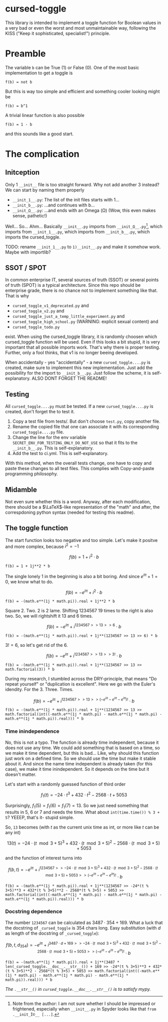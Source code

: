 # cursed-toggle
This library is intended to implement a toggle function for Boolean values in a very bad or even the worst and most unmaintainable way, following the KISS ("Keep it sophisticated, specialist!") principle.

# Preamble
The variable `b` can be True (1) or False (0). One of the most basic implementation to get a toggle is
```
f(b) = not b
```

But this is way too simple and efficient and something cooler looking might be
```
f(b) = b^1
```

A trivial linear function is also possible
```
f(b) = 1 - b
```

and this sounds like a good start.

# The complication
## Initception
Only 1 `__init__` file is too straight forward. Why not add another 3 instead? We can start by naming them properly
- `__init_1__.py`: The list of the init files starts with 1...
- `__init_b__.py`: ...and continues with b...
- `__init_Ω__.py`: ...and ends with an Omega (Ω) (Wow, this even makes sense, pathetic!)

Well... So... Ahm... Basically `__init__.py` imports from `__init_Ω__.py`[^1], which imports from `__init_1__.py`, which imports from `__init_b__.py`, which imports the cursed_toggle.

[^1]: Note from the author: I am not sure whether I should be impressed or frightened, especially when `__init__.py` in Spyder looks like that `from .__init_Î©__ [...]`.

TODO: rename `__init_1__.py` to `1)__init__.py` and make it somehow work. Maybe with importlib?

## SSOT / SPOT
In common enterprise IT, several sources of truth (SSOT) or several points of truth (SPOT) is a typical architecture. Since this repo should be enterprise grade, there is no chance not to implement something like that. That is why
- `cursed_toggle_v1_deprecated.py` and
- `cursed_toggle_v2.py` and
- `cursed_toggle_just_a_temp_little_experiment.py` and
- `cursed_toggle_high_school.py` (WARNING: explicit sexual content) and
- `cursed_toggle_todo.py`

exist. When using the cursed_toggle library, it is randomly choosen which cursed_toggle function will be used. Even if this looks a bit stupid, it is very important that all possible imports work. That's why there is proper testing. Further, only a fool thinks, that v1 is no longer beeing developed.

When accidentally - yes "accidentally" - a new `cursed_toggle....py` is created, make sure to implement this new implementation. Just add the possibility for the import to `__init_b__.py`. Just follow the scheme, it is self-explanatory. ALSO DONT FORGET THE README!

## Testing
All `cursed_toggle....py` must be tested. If a new `cursed_toggle....py` is created, don't forget the to test it.
1) Copy a test file from tests/. But don't choose `test.py`, copy another file.
1) Rename the copied file that one can associate it with its corresponding `cursed_toggle....py` file.
1) Change the line for the env variable `SECRET_ENV_FOR_TESTING_ONLY_DO_NOT_USE` so that it fits to the `__init_b__.py`. This is self-explanatory.
1) Add the test to ci.yml. This is self-explanatory.

With this method, when the overall tests change, one have to copy and paste these changes to all test files. This complies with Copy-and-paste programming philosophy.

## Midamble
Not even sure whether this is a word. Anyway, after each modification, there should be a $\LaTeX$-like representation of the "math" and after, the correspdoning python syntax (needed for testing this readme).

## The toggle function
The start function looks too negative and too simple. Let's make it positve and more complex, because $i^2 = -1$

$$ f(b) = 1 + i^2 \cdot b $$
```
f(b) = 1 + 1j**2 * b
```

The single lonely 1 in the beginning is also a bit boring. And since $e^{i\pi} + 1 = 0$, we know what to do.

$$ f(b) = -e^{i\pi} + i^2 \cdot b $$
```
f(b) = -(math.e**(1j * math.pi)).real + 1j**2 * b
```

Square 2. Two. 2 is 2 lame. Shifting 1234567 19 times to the right is also two. So, we will rightshift it 13 and 6 times.

$$ f(b) = -e^{i\pi} + i^{1234567 >> 13 >> 6} \cdot b $$
```
f(b) = -(math.e**(1j * math.pi)).real + 1j**(1234567 >> 13 >> 6) * b
```

$3! = 6$, so let's get rid of the 6.

$$ f(b) = -e^{i\pi} + i^{1234567 >> 13 >> 3!} \cdot b $$
```
f(b) = -(math.e**(1j * math.pi)).real + 1j**(1234567 >> 13 >> math.factorial(3)) * b
```

During my research, I stumbled across the DRY-principle, that means "Do repeat yourself" or "duplication is excellent". Here we go with the Euler's idendity. For the 3. Three. Times.

$$ f(b) = -e^{i\pi} + i^{1234567 >> 13 >> \left(-e^{i\pi} - e^{i\pi} - e^{i\pi}\right)!} \cdot b $$
```
f(b) = -(math.e**(1j * math.pi)).real + 1j**(1234567 >> 13 >> math.factorial(int((-math.e**(1j * math.pi) - math.e**(1j * math.pi) - math.e**(1j * math.pi)).real))) * b
```

### Time inindependence
No, this is not a typo. The function is already time independent, because it does not use any time. We could add something that is based on a time, so we make it time dependent, but this is bad... Like, why should this function just work on a defined time. So we should use the time but make it stable about it. And since the name time independent is already taken (for this case), we make it time inindependent. So it depends on the time but it doesn't matter.

Let's start with a randomly guessed function of third order

$$ f_1(t) = -24 \cdot t^3 + 432 \cdot t^2 - 2568 \cdot t + 5053 $$

Surprisingly, $f_1(5) = f_1(6) = f_1(7) = 13$. So we just need something that results in 5, 6 or 7 and needs the time. What about `int(time.time()) % 3 + 5`? YEEEP, that's it- stupid simple.

So, `13` becomes (with $t$ as the current unix time as int, or more like $t$ can be any int)

$$ 13(t) = -24 \cdot (t \mod 3+5)^3 + 432 \cdot (t \mod 3+5)^2 - 2568 \cdot (t \mod 3+5) + 5053 $$

and the function of interest turns into

$$ f(b,t) = -e^{i\pi} + i^{1234567 >> -24 \cdot (t \mod 3+5)^3 + 432 \cdot (t \mod 3+5)^2 - 2568 \cdot (t \mod 3+5) + 5053 >> \left(-e^{i\pi} - e^{i\pi} - e^{i\pi}\right)!} \cdot b $$
```
f(b) = -(math.e**(1j * math.pi)).real + 1j**(1234567 >> -24*(t % 3+5)**3 + 432*(t % 3+5)**2 - 2568*(t % 3+5) + 5053 >> math.factorial(int((-math.e**(1j * math.pi) - math.e**(1j * math.pi) - math.e**(1j * math.pi)).real))) * b
```

### Docstring dependence
The number `1234567` can be calculated as $3487 \cdot 354 + 169$. What a luck that the docstring of `_cursed_toggle` is 354 chars long. Easy substitution (with $d$ as length of the docstring of `_cursed_toggle`):

$$ f(b,t,d_{354}) = -e^{i\pi} + i^{3487 \cdot d + 169 >> -24 \cdot (t \mod 3+5)^3 + 432 \cdot (t \mod 3+5)^2 - 2568 \cdot (t \mod 3+5) + 5053 >> \left(-e^{i\pi} - e^{i\pi} - e^{i\pi}\right)!} \cdot b $$
```
f(b) = -(math.e**(1j * math.pi)).real + 1j**(3487 * len(_cursed_toggle.__doc__.__str__()) + 169 >> -24*(t % 3+5)**3 + 432*(t % 3+5)**2 - 2568*(t % 3+5) + 5053 >> math.factorial(int((-math.e**(1j * math.pi) - math.e**(1j * math.pi) - math.e**(1j * math.pi)).real))) * b
```

*The `.__str__()` in `cursed_toggle.__doc__.__str__()` is to satisfy mypy.*
